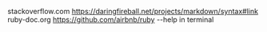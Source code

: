 stackoverflow.com
https://daringfireball.net/projects/markdown/syntax#link
ruby-doc.org
https://github.com/airbnb/ruby
--help in terminal
